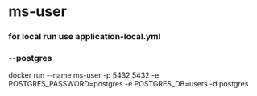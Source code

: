 # ms-user

### for local run use application-local.yml

### --postgres
docker run --name ms-user -p 5432:5432 -e POSTGRES_PASSWORD=postgres -e POSTGRES_DB=users -d postgres